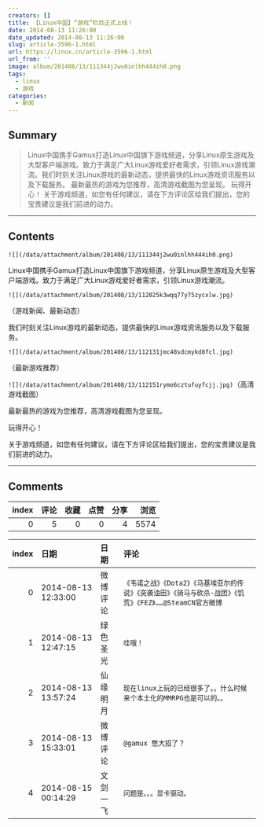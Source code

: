 ```yaml
---
creators: []
title: 【Linux中国】“游戏”栏目正式上线！
date: 2014-08-13 11:26:00
date_updated: 2014-08-13 11:26:00
slug: article-3596-1.html
url: https://linux.cn/article-3596-1.html
url_from: ''
image: album/201408/13/111344j2wu0inlhh444ih0.png
tags:
  - linux
  - 游戏
categories:
  - 新闻
---
```


## Summary

> Linux中国携手Gamux打造Linux中国旗下游戏频道，分享Linux原生游戏及大型客户端游戏。致力于满足广大Linux游戏爱好者需求，引领Linux游戏潮流。我们时刻关注Linux游戏的最新动态，提供最快的Linux游戏资讯服务以及下载服务。 最新最热的游戏为您推荐，高清游戏截图为您呈现。 玩得开心！ 关于游戏频道，如您有任何建议，请在下方评论区给我们提出，您的宝贵建议是我们前进的动力。

***

<!-- more -->

## Contents

`![](/data/attachment/album/201408/13/111344j2wu0inlhh444ih0.png)`

Linux中国携手Gamux打造Linux中国旗下游戏频道，分享Linux原生游戏及大型客户端游戏。致力于满足广大Linux游戏爱好者需求，引领Linux游戏潮流。

`![](/data/attachment/album/201408/13/112025k3wqq77y75zycxlw.jpg)`

（游戏新闻、最新动态）

我们时刻关注Linux游戏的最新动态，提供最快的Linux游戏资讯服务以及下载服务。

`![](/data/attachment/album/201408/13/112131jmc48sdcmykd8fcl.jpg)`

（最新游戏推荐）

`![](/data/attachment/album/201408/13/112151rymo6cztufuyfcjj.jpg)`（高清游戏截图）

最新最热的游戏为您推荐，高清游戏截图为您呈现。

玩得开心！

关于游戏频道，如您有任何建议，请在下方评论区给我们提出，您的宝贵建议是我们前进的动力。

***

## Comments


|   index |   评论 |   收藏 |   点赞 |   分享 |   浏览 |
|--------:|-------:|-------:|-------:|-------:|-------:|
|       0 |      5 |      0 |      0 |      4 |   5574 |

|   index | 日期                | 日期     | 评论                                                                                                        |
|--------:|:--------------------|:---------|:------------------------------------------------------------------------------------------------------------|
|       0 | 2014-08-13 12:33:00 | 微博评论 | `《韦诺之战》《Dota2》《马基埃亚尔的传说》《突袭油田》《骑马与砍杀-战团》《饥荒》《FEZ》……@SteamCN官方微博` |
|       1 | 2014-08-13 12:47:15 | 绿色圣光 | `哇哦！`                                                                                                    |
|       2 | 2014-08-13 13:57:24 | 仙缘明月 | `现在linux上玩的已经很多了。。什么时候来个本土化的MMRPG也是可以的。。`                                      |
|       3 | 2014-08-13 15:33:01 | 微博评论 | `@gamux 憋大招了？`                                                                                         |
|       4 | 2014-08-15 00:14:29 | 文剑一飞 | `问题是。。。显卡驱动。`                                                                                    |
